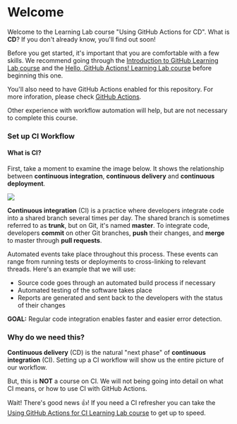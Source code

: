 # Welcome

Welcome to the Learning Lab course "Using GitHub Actions for CD". What is **CD**? If you don't already know, you'll find out soon! 

Before you get started, it's important that you are comfortable with a few skills. We recommend going through the [Introduction to GitHub Learning Lab course](https://lab.github.com/githubtraining/introduction-to-github/) and the [Hello, GitHub Actions! Learning Lab course](https://lab.github.com/github/hello-github-actions!) before beginning this one. 

You'll also need to have GitHub Actions enabled for this repository. For more inforation, please check [GitHub Actions](https://docs.github.com/en/actions/getting-started-with-github-actions/about-github-actions).

Other experience with workflow automation will help, but are not necessary to complete this course.

### Set up CI Workflow

#### What is CI?

First, take a moment to examine the image below. It shows the relationship between **continuous integration**, **continuous delivery** and **continuous deployment**.

![](https://i.imgur.com/xZCkjmU.png)

**Continuous integration** (CI) is a practice where developers  integrate code into a shared branch several times per day.  The shared branch is sometimes referred to as **trunk**, but on Git, it's named **master**. To integrate code, developers **commit** on other Git branches, **push** their changes, and **merge** to master through **pull requests**. 

Automated events take place throughout this process. These events can range from running tests or deployments to cross-linking to relevant threads. Here's an example that we will use:

- Source code goes through an automated build process if necessary
- Automated testing of the software takes place
- Reports are generated and sent back to the developers with the status of their changes

**GOAL:** Regular code integration enables faster and easier error detection.

### Why do we need this?

**Continuous delivery** (CD) is the natural "next phase" of **continuous integration** (CI). Setting up a CI workflow will show us the entire picture of our workflow.

But, this is **NOT** a course on CI. We will not being going into detail on what CI means, or how to use CI with GitHub Actions.

Wait! There's good news 👍! If you need a CI refresher you can take the [Using GitHub Actions for CI Learning Lab course](https://lab.github.com/githubtraining/github-actions:-continuous-integration) to get up to speed.
